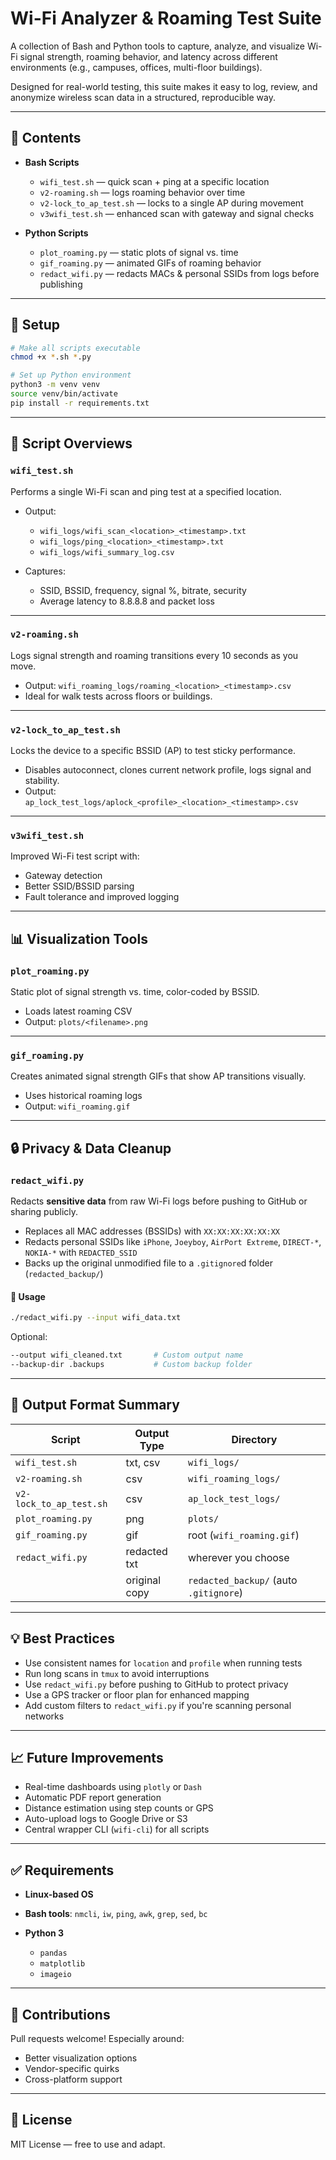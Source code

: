 # Wi-Fi Analyzer & Roaming Test Suite

A collection of Bash and Python tools to capture, analyze, and visualize Wi-Fi signal strength, roaming behavior, and latency across different environments (e.g., campuses, offices, multi-floor buildings).

Designed for real-world testing, this suite makes it easy to log, review, and anonymize wireless scan data in a structured, reproducible way.

---

## 📂 Contents

- **Bash Scripts**
  - `wifi_test.sh` — quick scan + ping at a specific location
  - `v2-roaming.sh` — logs roaming behavior over time
  - `v2-lock_to_ap_test.sh` — locks to a single AP during movement
  - `v3wifi_test.sh` — enhanced scan with gateway and signal checks

- **Python Scripts**
  - `plot_roaming.py` — static plots of signal vs. time
  - `gif_roaming.py` — animated GIFs of roaming behavior
  - `redact_wifi.py` — redacts MACs & personal SSIDs from logs before publishing

---

## 🔧 Setup

```bash
# Make all scripts executable
chmod +x *.sh *.py

# Set up Python environment
python3 -m venv venv
source venv/bin/activate
pip install -r requirements.txt
````

---

## 🧪 Script Overviews

### `wifi_test.sh`

Performs a single Wi-Fi scan and ping test at a specified location.

* Output:

  * `wifi_logs/wifi_scan_<location>_<timestamp>.txt`
  * `wifi_logs/ping_<location>_<timestamp>.txt`
  * `wifi_logs/wifi_summary_log.csv`

* Captures:

  * SSID, BSSID, frequency, signal %, bitrate, security
  * Average latency to 8.8.8.8 and packet loss

---

### `v2-roaming.sh`

Logs signal strength and roaming transitions every 10 seconds as you move.

* Output: `wifi_roaming_logs/roaming_<location>_<timestamp>.csv`
* Ideal for walk tests across floors or buildings.

---

### `v2-lock_to_ap_test.sh`

Locks the device to a specific BSSID (AP) to test sticky performance.

* Disables autoconnect, clones current network profile, logs signal and stability.
* Output: `ap_lock_test_logs/aplock_<profile>_<location>_<timestamp>.csv`

---

### `v3wifi_test.sh`

Improved Wi-Fi test script with:

* Gateway detection
* Better SSID/BSSID parsing
* Fault tolerance and improved logging

---

## 📊 Visualization Tools

### `plot_roaming.py`

Static plot of signal strength vs. time, color-coded by BSSID.

* Loads latest roaming CSV
* Output: `plots/<filename>.png`

---

### `gif_roaming.py`

Creates animated signal strength GIFs that show AP transitions visually.

* Uses historical roaming logs
* Output: `wifi_roaming.gif`

---

## 🔒 Privacy & Data Cleanup

### `redact_wifi.py`

Redacts **sensitive data** from raw Wi-Fi logs before pushing to GitHub or sharing publicly.

* Replaces all MAC addresses (BSSIDs) with `XX:XX:XX:XX:XX:XX`
* Redacts personal SSIDs like `iPhone`, `Joeyboy`, `AirPort Extreme`, `DIRECT-*`, `NOKIA-*` with `REDACTED_SSID`
* Backs up the original unmodified file to a `.gitignore`d folder (`redacted_backup/`)

#### 🔧 Usage

```bash
./redact_wifi.py --input wifi_data.txt
```

Optional:

```bash
--output wifi_cleaned.txt       # Custom output name
--backup-dir .backups           # Custom backup folder
```

---

## 📁 Output Format Summary

| Script                  | Output Type   | Directory                              |
| ----------------------- | ------------- | -------------------------------------- |
| `wifi_test.sh`          | txt, csv      | `wifi_logs/`                           |
| `v2-roaming.sh`         | csv           | `wifi_roaming_logs/`                   |
| `v2-lock_to_ap_test.sh` | csv           | `ap_lock_test_logs/`                   |
| `plot_roaming.py`       | png           | `plots/`                               |
| `gif_roaming.py`        | gif           | root (`wifi_roaming.gif`)              |
| `redact_wifi.py`        | redacted txt  | wherever you choose                    |
|                         | original copy | `redacted_backup/` (auto `.gitignore`) |

---

## 💡 Best Practices

* Use consistent names for `location` and `profile` when running tests
* Run long scans in `tmux` to avoid interruptions
* Use `redact_wifi.py` before pushing to GitHub to protect privacy
* Use a GPS tracker or floor plan for enhanced mapping
* Add custom filters to `redact_wifi.py` if you're scanning personal networks

---

## 📈 Future Improvements

* Real-time dashboards using `plotly` or `Dash`
* Automatic PDF report generation
* Distance estimation using step counts or GPS
* Auto-upload logs to Google Drive or S3
* Central wrapper CLI (`wifi-cli`) for all scripts

---

## ✅ Requirements

* **Linux-based OS**
* **Bash tools**: `nmcli`, `iw`, `ping`, `awk`, `grep`, `sed`, `bc`
* **Python 3**

  * `pandas`
  * `matplotlib`
  * `imageio`

---

## 👥 Contributions

Pull requests welcome! Especially around:

* Better visualization options
* Vendor-specific quirks
* Cross-platform support

---

## 📜 License

MIT License — free to use and adapt.

